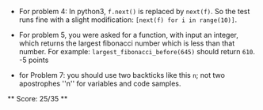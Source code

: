 * For problem 4: In python3, ``f.next()`` is replaced by ``next(f)``. So the test runs fine with a slight modification: ``[next(f) for i in range(10)]``.

* For problem 5, you were asked for a function, with input an integer, which returns the largest fibonacci number which is less than that number. For example: ``largest_fibonacci_before(645)`` should return ``610``. -5 points

* for Problem 7: you should use two backticks like this ``n``; not two apostrophes ''n'' for variables and code samples.

** Score: 25/35 **
